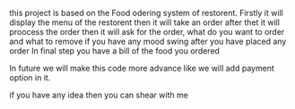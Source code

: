 this project is based on the Food odering system of restorent.
Firstly it will display the menu of the restorent then it will take an order after thet it will proocess the order then it will ask for the order, what do you want to order and what to remove if you have any mood swing after you have placed any order
In final step you have a bill of the food you ordered 

In future we will make this code more advance like
we will add payment option in it.


if you have any idea then you can shear with me
